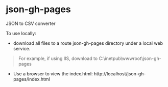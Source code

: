 # json-gh-pages
JSON to CSV converter

To use locally:

- download all files to a route json-gh-pages directory under a local web service.

> For example, if using IIS, download to C:\inetpub\wwwroot\json-gh-pages

- Use a browser to view the index.html: http://localhost/json-gh-pages/index.html


